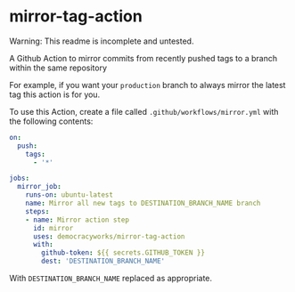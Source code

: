 # mirror-tag-action

Warning: This readme is incomplete and untested.

A Github Action to mirror commits from recently pushed tags to a branch within the same repository

For example, if you want your `production` branch to always mirror the latest tag
this action is for you.

To use this Action, create a file called `.github/workflows/mirror.yml` with the
following contents:

```yaml
on:
  push:
    tags:
      - '*'

jobs:
  mirror_job:
    runs-on: ubuntu-latest
    name: Mirror all new tags to DESTINATION_BRANCH_NAME branch
    steps:
    - name: Mirror action step
      id: mirror
      uses: democracyworks/mirror-tag-action
      with:
        github-token: ${{ secrets.GITHUB_TOKEN }}
        dest: 'DESTINATION_BRANCH_NAME'

```

With `DESTINATION_BRANCH_NAME` replaced as appropriate.
